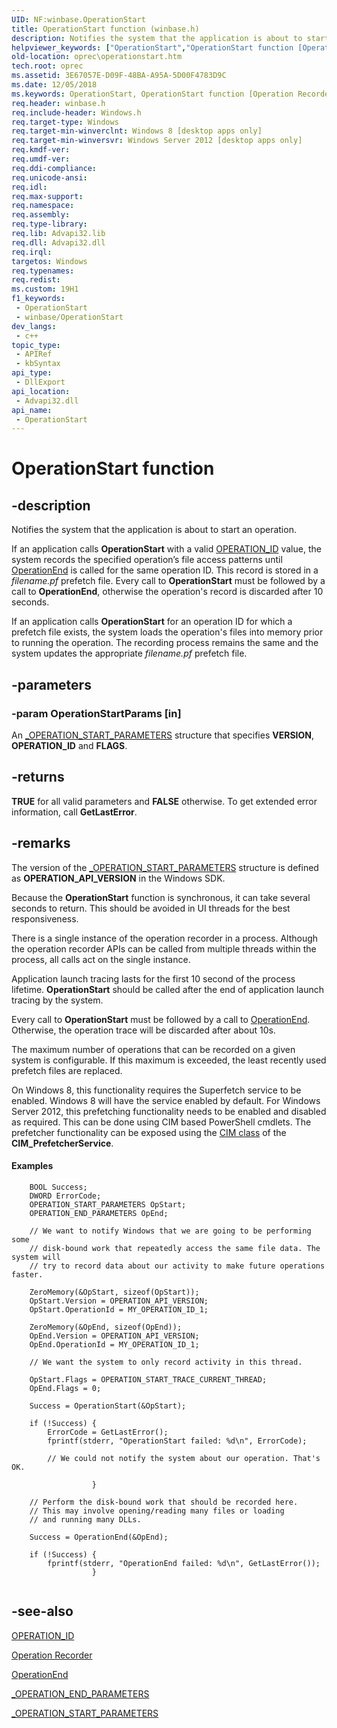```yaml
---
UID: NF:winbase.OperationStart
title: OperationStart function (winbase.h)
description: Notifies the system that the application is about to start an operation.
helpviewer_keywords: ["OperationStart","OperationStart function [Operation Recorder]","oprec.operationstart","winbase/OperationStart"]
old-location: oprec\operationstart.htm
tech.root: oprec
ms.assetid: 3E67057E-D09F-48BA-A95A-5D00F4783D9C
ms.date: 12/05/2018
ms.keywords: OperationStart, OperationStart function [Operation Recorder], oprec.operationstart, winbase/OperationStart
req.header: winbase.h
req.include-header: Windows.h
req.target-type: Windows
req.target-min-winverclnt: Windows 8 [desktop apps only]
req.target-min-winversvr: Windows Server 2012 [desktop apps only]
req.kmdf-ver: 
req.umdf-ver: 
req.ddi-compliance: 
req.unicode-ansi: 
req.idl: 
req.max-support: 
req.namespace: 
req.assembly: 
req.type-library: 
req.lib: Advapi32.lib
req.dll: Advapi32.dll
req.irql: 
targetos: Windows
req.typenames: 
req.redist: 
ms.custom: 19H1
f1_keywords:
 - OperationStart
 - winbase/OperationStart
dev_langs:
 - c++
topic_type:
 - APIRef
 - kbSyntax
api_type:
 - DllExport
api_location:
 - Advapi32.dll
api_name:
 - OperationStart
---
```


# OperationStart function


## -description

Notifies the system that the application is about to start an operation.

 If an application calls <b>OperationStart</b> with a valid <a href="https://docs.microsoft.com/previous-versions/windows/desktop/oprec/operation-id">OPERATION_ID</a> value, the system records the specified operation’s file access patterns until <a href="https://docs.microsoft.com/windows/desktop/api/winbase/nf-winbase-operationend">OperationEnd</a> is called for the same operation ID. This record is stored in a <i>filename.pf</i> prefetch file. Every call to <b>OperationStart</b> must be followed by a call to <b>OperationEnd</b>, otherwise the operation's record is discarded after 10 seconds.


If an application calls <b>OperationStart</b> for an operation ID for which a prefetch file exists, the system loads the operation's files into memory prior to running the operation. The recording process remains the same and the system updates the appropriate <i>filename.pf</i> prefetch file.

## -parameters

### -param OperationStartParams [in]

An <a href="https://docs.microsoft.com/windows/desktop/api/winbase/ns-winbase-operation_start_parameters">_OPERATION_START_PARAMETERS</a> structure that specifies <b>VERSION</b>, <b>OPERATION_ID</b> and <b>FLAGS</b>.

## -returns

<b>TRUE</b> for all valid parameters and <b>FALSE</b> otherwise.  To get extended error information, call <b>GetLastError</b>.

## -remarks

The version of the <a href="https://docs.microsoft.com/windows/desktop/api/winbase/ns-winbase-operation_start_parameters">_OPERATION_START_PARAMETERS</a> structure is defined as <b>OPERATION_API_VERSION</b> in the Windows SDK. 

Because the <b>OperationStart</b> function is synchronous, it can take several seconds to return. This should be avoided in UI threads for the best responsiveness.

There is a single instance of the operation recorder in a process. Although the operation  recorder APIs can be called from multiple threads within the process, all calls act on the single instance.

Application launch tracing lasts for the first 10 second of the process lifetime.  <b>OperationStart</b> should be called after the end of application launch tracing by the system. 

Every call to <b>OperationStart</b> must be followed by a call to <a href="https://docs.microsoft.com/windows/desktop/api/winbase/nf-winbase-operationend">OperationEnd</a>. Otherwise, the operation trace will be discarded after about 10s.

The maximum number of operations that can be recorded on a given system is configurable. If this maximum is exceeded, the least recently used prefetch files are replaced. 

On Windows 8, this functionality requires the Superfetch service to be enabled. Windows 8 will have the service enabled by default. 
For Windows Server 2012, this prefetching functionality needs to be enabled and disabled as required. This can be done using CIM based PowerShell cmdlets.  The prefetcher functionality can be exposed using the <a href="https://docs.microsoft.com/windows/desktop/WmiSdk/cimclas">CIM class</a>  of the <b>CIM_PrefetcherService</b>.



#### Examples

<pre class="syntax" xml:space="preserve"><code>    BOOL Success;
    DWORD ErrorCode;
    OPERATION_START_PARAMETERS OpStart;
    OPERATION_END_PARAMETERS OpEnd;

    // We want to notify Windows that we are going to be performing some          
    // disk-bound work that repeatedly access the same file data. The system will 
    // try to record data about our activity to make future operations faster.    
    
    ZeroMemory(&amp;OpStart, sizeof(OpStart));
    OpStart.Version = OPERATION_API_VERSION;
    OpStart.OperationId = MY_OPERATION_ID_1;

    ZeroMemory(&amp;OpEnd, sizeof(OpEnd));
    OpEnd.Version = OPERATION_API_VERSION;
    OpEnd.OperationId = MY_OPERATION_ID_1;
 
    // We want the system to only record activity in this thread.

    OpStart.Flags = OPERATION_START_TRACE_CURRENT_THREAD;
    OpEnd.Flags = 0;

    Success = OperationStart(&amp;OpStart);

    if (!Success) {
        ErrorCode = GetLastError();
        fprintf(stderr, "OperationStart failed: %d\n", ErrorCode);

        // We could not notify the system about our operation. That's OK.
  
                  }

    // Perform the disk-bound work that should be recorded here.  
    // This may involve opening/reading many files or loading     
    // and running many DLLs.                                    

    Success = OperationEnd(&amp;OpEnd);

    if (!Success) {
        fprintf(stderr, "OperationEnd failed: %d\n", GetLastError());
                  }

</code></pre>

## -see-also

<b></b>



<a href="https://docs.microsoft.com/previous-versions/windows/desktop/oprec/operation-id">OPERATION_ID</a>



<a href="https://docs.microsoft.com/previous-versions/windows/desktop/oprec/-operation-portal">Operation Recorder</a>



<a href="https://docs.microsoft.com/windows/desktop/api/winbase/nf-winbase-operationend">OperationEnd</a>



<a href="https://docs.microsoft.com/windows/desktop/api/winbase/ns-winbase-operation_end_parameters">_OPERATION_END_PARAMETERS</a>



<a href="https://docs.microsoft.com/windows/desktop/api/winbase/ns-winbase-operation_start_parameters">_OPERATION_START_PARAMETERS</a>

